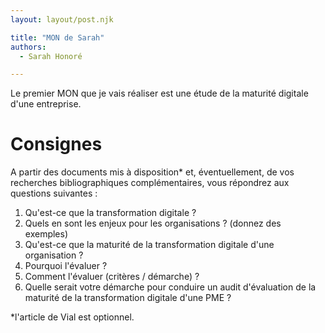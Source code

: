 ```yaml
---
layout: layout/post.njk

title: "MON de Sarah"
authors:
  - Sarah Honoré

---
```

<!-- début résumé -->
Le premier MON que je vais réaliser est une étude de la maturité digitale d'une entreprise.
<!-- fin résumé -->

# Consignes
A partir des documents mis à disposition* et, éventuellement, de vos recherches bibliographiques complémentaires, vous répondrez aux questions suivantes : 

1. Qu'est-ce que la transformation digitale ? 
2. Quels en sont les enjeux pour les organisations ? (donnez des exemples)
3. Qu'est-ce que la maturité de la transformation digitale d'une organisation ? 
4. Pourquoi l'évaluer ? 
5. Comment l'évaluer (critères / démarche) ?
6. Quelle serait votre démarche pour conduire un audit d'évaluation de la maturité de la transformation digitale d'une PME ?

*l'article de Vial est optionnel. 

